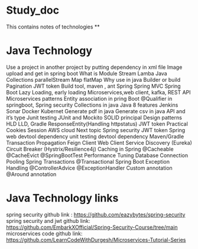 # Study_doc
This contains notes of technologies
**
# Java Technology
Use a project in another project by putting dependency in xml file
Image upload and get in spring boot
What is Module
Stream
Lamba
Java Collections
parallelStream
Map
flatMap
Why use in java Builder or build
Pagination 
JWT token
Build tool, maven , ant
Spring
Spring MVC
Spring Boot
Lazy Loading, early loading
Microservices,web client, kafka, REST API
Microservices patterns
Entity association in pring Boot
@Qualifier in springboot, Spring security
Collections in java
Java 8 features
Jenkins
Sonar
Docker
Kubernet
Generate pdf in java
Generate csv in java
API and it’s type
Junit testing
JUnit and Mockito
SOLID principal
Design patterns
HLD
LLD, Gradle
ResponseEntity(Handling httpstatus)
JWT token 
Practical
Cookies
Session
AWS cloud
Next topic
Spring security
JWT token
Spring web devtool dependency
unit testing
devtool dependency
Maven/Gradle
Transaction Propagation
Feign Client
Web Client
Service Discovery (Eureka)
Circuit Breaker (Hystrix/Resilience4j)
Caching in Spring
@Cacheable
@CacheEvict
@SpringBootTest
Performance Tuning
Database Connection Pooling
Spring Transactions
@Transactional
Spring Boot Exception Handling
@ControllerAdvice
@ExceptionHandler
Custom annotation
@Around annotation
# Java Technology links
spring security github link : https://github.com/eazybytes/spring-security
spring security and jwt github link: https://github.com/EmbarkXOfficial/Spring-Security-Course/tree/main
microservices code github link: https://github.com/LearnCodeWithDurgesh/Microservices-Tutorial-Series

